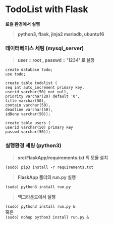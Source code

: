 # TodoList with Flask
__로컬 환경에서 실행__
>**python3, flask, jinja2
>mariadb, ubuntu16**

### 데이터베이스 세팅 (mysql_server)
>**user = root , passwd = '1234' 로 설정**
<pre><code>create database todo;
use todo;
</code><code>
create table todolist (
seq int auto_increment primary key,
userid varchar(50) not null,
priority varchar(20) default '0',
title varchar(50),
contain varchar(50),
deadline varchar(50),
idDone varchar(50));
</code><code>
create table users (
userid varchar(50) primary key
passwd varchar(50));
</code></pre>
### 실행환경 세팅 (python3)
>**src/FlaskApp/requirements.txt 의 모듈 설치**
<pre><code>(sudo) pip3 install -r requirements.txt
</code></pre>
>**FlaskApp 폴더의 run.py 실행**
<pre><code>(sudo) python3 install run.py
</code></pre>
>**백그라운드에서 실행**
<pre><code>(sudo) python3 install run.py &</code>
혹은
<code>(sudo) nohup python3 install run.py &</code>
</pre>
